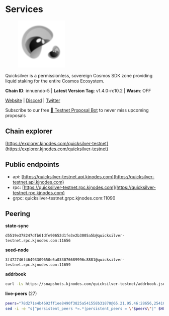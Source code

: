 # Services

<figure><img src="https://raw.githubusercontent.com/kj89/cosmos-images/main/logos/quicksilver.png" width="150" alt=""><figcaption></figcaption></figure>

Quicksilver is a permissionless, sovereign Cosmos SDK zone providing liquid staking for the entire Cosmos Ecosystem.

**Chain ID**: innuendo-5 | **Latest Version Tag**: v1.4.0-rc10.2 | **Wasm**: OFF

[Website](https://quicksilver.zone) | [Discord](https://discord.gg/quicksilverprotocol) | [Twitter](https://twitter.com/quicksilverzone)



Subscribe to our free [🤖 Testnet Proposal Bot](https://t.me/kjnodes_testnet_proposal_bot) to never miss upcoming proposals


## Chain explorer
[https://explorer.kjnodes.com/quicksilver-testnet](https://explorer.kjnodes.com/quicksilver-testnet)

## Public endpoints

* api: [https://quicksilver-testnet.api.kjnodes.com](https://quicksilver-testnet.api.kjnodes.com)
* rpc: [https://quicksilver-testnet.rpc.kjnodes.com](https://quicksilver-testnet.rpc.kjnodes.com)
* grpc: quicksilver-testnet.grpc.kjnodes.com:11090

## Peering

**state-sync**

```text
d5519e378247dfb61dfe90652d1fe3e2b3005a5b@quicksilver-testnet.rpc.kjnodes.com:11656
```

**seed-node**

```text
3f472746f46493309650e5a033076689996c8881@quicksilver-testnet.rpc.kjnodes.com:11659
```

**addrbook**
```bash
curl -Ls https://snapshots.kjnodes.com/quicksilver-testnet/addrbook.json > $HOME/.quicksilverd/config/addrbook.json
```

**live-peers** (27)
```bash
peers="78d271e4b4692ff1ee8490f3825a541558b31870@65.21.95.46:28656,25410bff2fb7312d24c11b1e990507e5e3aa40b7@135.125.5.31:48656,42f87cb55d5fdd222da28023613c66857398c4b8@5.22.223.252:26656,af8cfa944802a9bd510fc3407950a15e8be86c31@213.239.217.52:30656,a49d8d304e96350272dca24934b8295bc81d75d2@23.227.200.10:26656,f0621c59ca7cfba98015ae2a47886fc3d9c0020c@94.130.132.227:2060,1c4274460224753e8080d0efd16c0ed88fe27fc0@51.195.145.103:26656,d4d83e209a2b096859821228ea17475f9a487a48@23.88.0.170:15651,0ccfc2136005f448c11dd515e22aac3e25f4b6dd@31.220.84.183:36656,13564ca7ffcc8fa6bcc6d405c96fe8c724ec17da@88.99.213.25:11656,9a60250367f370dc7395c7a5b0d503cec544188f@65.108.230.113:20026,78283975c2bee9b95bbf9408cc974cbab7bfe8ef@65.108.231.124:37656,03332cdbc3d354846a18992effbb8c20aa28f52a@65.21.133.125:28656,796e72ffc343c187cd5e8397c0c09c0671d228e0@185.16.39.51:26656,a637b94cb989909cc182623748ef179b0659f148@65.109.23.114:11156,a288baa951cbe92b253c01c3936d930af1d56424@5.161.142.236:26656,0a3ac40a7a4ce35978c4da97be2eb6974bc3c58b@185.252.233.217:46656,e25a748120c9608c1d2a70fafa75178d862b3463@178.18.254.211:10656,3519e61e653db97f5d1c7f1bec9b0072bca4d5fe@144.76.45.59:16656,17d1c0845076139a81174b1837bff598fb255d31@46.4.121.72:11156,97377c16946f8e1fa69e7c2c6b7feb32c2090f09@116.202.227.117:11656,a37474c1f254cd4b16d924327a755c914e8e7d86@65.109.30.53:26656,392a7ec2683e288866c353b7a8ac9ecc4e7b4bfc@142.165.207.19:16656,5844010472bac487748336616d450bc9f0cbc57c@65.108.72.175:29656,78acdbabc08231765444b3143a222d433a5157e1@142.132.205.94:15651,d5519e378247dfb61dfe90652d1fe3e2b3005a5b@65.109.68.190:11656,ac6068dc650358a0c8f7b774630367ba2c70fa1f@93.190.141.68:21026"
sed -i -e "s|^persistent_peers *=.*|persistent_peers = \"$peers\"|" $HOME/.quicksilverd/config/config.toml
```
